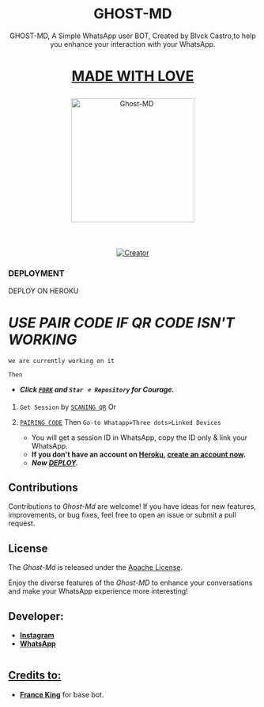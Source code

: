  <h1 align="center"> GHOST-MD </h1>
<p align="center"> GHOST-MD, A Simple WhatsApp user BOT, Created by Blvck Castro,to help you enhance your interaction with your WhatsApp.
</p>
<h1 align="center">
 
<u> MADE WITH LOVE </u> </h1>

<p align="center">
  <a href="https://github.com/Blvckcastro/Ghost-Md">
    <img alt="Ghost-MD" height="250" src="https://telegra.ph/file/fa95f40cb4ff5d8914867.jpg">
  </a>
</p>

<p align="center">
  <a href="#"><img src="http://readme-typing-svg.herokuapp.com?color=d1fa02&center=true&vCenter=true&multiline=false&lines=GHOST+MD+WHATSAPP+BOT" alt="">
</p>
   
#
<p align="center"
  <a href="#"><img title="Creator" src="https://img.shields.io/badge/Creator-Blvck Castro-red.svg?style=for-the-badge&logo=github"></a>
</p>



### DEPLOYMENT ###

DEPLOY ON HEROKU 
   
 # *USE PAIR CODE IF QR CODE ISN'T WORKING*
 `we are currently working on it`

 `Then`
   - ***Click [`FORK`](https://github.com/Blvckcastro/Ghost-Md/fork) and `Star ⭐ Repository` for Courage.***
   
   1.  `Get Session` by [`SCANING QR`](https://ghost-md-qr-c1b6d3dadebf.herokuapp.com)
     Or
 

2. [`PAIRING CODE`](https://ghost-md-session.onrender.com/pair) Then `Go-to Whatapp>Three dots>Linked Devices`
   - You will get a session ID in WhatsApp, copy the ID only & link your WhatsApp.
   - **If you don't have an account on [Heroku](https://signup.heroku.com/), [create an account now](https://signup.heroku.com/).**
   - ***Now [DEPLOY](https://dashboard.heroku.com/new?template=https://github.com/Blvckcastro/Ghost-Md).***


## Contributions

Contributions to *Ghost-Md* are welcome! If you have ideas for new features, improvements, or bug fixes, feel free to open an issue or submit a pull request.

## License

The *Ghost-Md* is released under the [Apache License](                        http://www.apache.org/licenses/).

Enjoy the diverse features of the *Ghost-MD*  to enhance your conversations and make your WhatsApp experience more interesting!

## Developer:

- [**Instagram**](https://www.instagram.com/blvck_castro)
- [**WhatsApp**](https://wa.me/254758682666)

<p align="center">
  <a href="#"><img src="http://readme-typing-svg.herokuapp.com?color=bluecenter=true&vCenter=true&multiline=false&lines=THANK+YOU+FOR+SUPPORTING+BLVCK-CVSTRO" alt="">
</p>

## Credits to: ##
- [**France King**](https://github.com/franceking1) for base bot.
